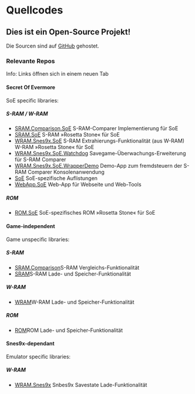 ﻿# Quellcodes

## Dies ist ein Open-Source Projekt!

Die Sourcen sind auf <a href="https://github.com/CleanCodeX" target=_>GitHub</a> gehostet.

### Relevante Repos

Info: Links öffnen sich in einem neuen Tab

#### Secret Of Evermore

SoE specific libraries:

##### S-RAM / W-RAM
* <a href="https://github.com/CleanCodeX/SRAM.Comparison.SoE" target=_>SRAM.Comparison.SoE</a> S-RAM-Comparer Implementierung für SoE
* <a href="https://github.com/CleanCodeX/SRAM.SoE" target=_>SRAM.SoE</a> S-RAM »Rosetta Stone« für SoE
* <a href="https://github.com/CleanCodeX/WRAM.Snes9x.SoE" target=_>WRAM.Snes9x.SoE</a> S-RAM Extrahierungs-Funktionalität (aus W-RAM) W-RAM »Rosetta Stone« für SoE
* <a href="https://github.com/CleanCodeX/WRAM.Snes9x.SoE.Watchdog" target=_>WRAM.Snes9x.SoE.Watchdog</a> Savegame-Überwachungs-Erweiterung für S-RAM Comparer
* <a href="https://github.com/CleanCodeX/WRAM.Snes9x.SoE.WrapperDemo" target=_>WRAM.Snes9x.SoE.WrapperDemo</a> Demo-App zum fremdsteuern der S-RAM Comparer Konsolenanwendung
* <a href="https://github.com/CleanCodeX/SoE" target=_>SoE</a> SoE-spezifische Auflistungen
*  <a href="https://github.com/CleanCodeX/WebApp.SoE" target=_>WebApp.SoE</a> Web-App für Webseite und Web-Tools

##### ROM
* <a href="https://github.com/CleanCodeX/ROM.SoE" target=_>ROM.SoE</a> SoE-spezifisches ROM »Rosetta Stone« für SoE

#### Game-independent 

Game unspecific libraries:

##### S-RAM
* <a href="https://github.com/CleanCodeX/SRAM.Comparison" target=_>SRAM.Comparison</a>S-RAM Vergleichs-Funktionalität
* <a href="https://github.com/CleanCodeX/SRAM" target=_>SRAM</a>S-RAM Lade- und Speicher-Funktionalität

##### W-RAM
* <a href="https://github.com/CleanCodeX/WRAM" target=_>WRAM</a>W-RAM Lade- und Speicher-Funktionalität


##### ROM
* <a href="https://github.com/CleanCodeX/ROM" target=_>ROM</a>ROM Lade- und Speicher-Funktionalität

#### Snes9x-dependant

Emulator specific libraries:

##### W-RAM 
* <a href="https://github.com/CleanCodeX/WRAM.Snes9x" target=_>WRAM.Snes9x</a> Snbes9x Savestate Lade-Funktionalität
